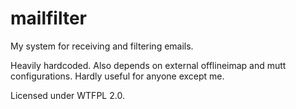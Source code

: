 # mailfilter

My system for receiving and filtering emails.

Heavily hardcoded.  Also depends on external offlineimap and mutt
configurations.  Hardly useful for anyone except me.

Licensed under WTFPL 2.0.
